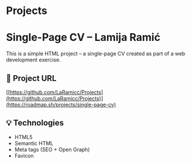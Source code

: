# Projects

# Single-Page CV – Lamija Ramić

This is a simple HTML project – a single-page CV created as part of a web development exercise.

## 🔗 Project URL

[[https://github.com/LaRamicc/Projects](https://github.com/LaRamicc/Projects)](https://roadmap.sh/projects/single-page-cv)

## 💡 Technologies

- HTML5
- Semantic HTML
- Meta tags (SEO + Open Graph)
- Favicon
